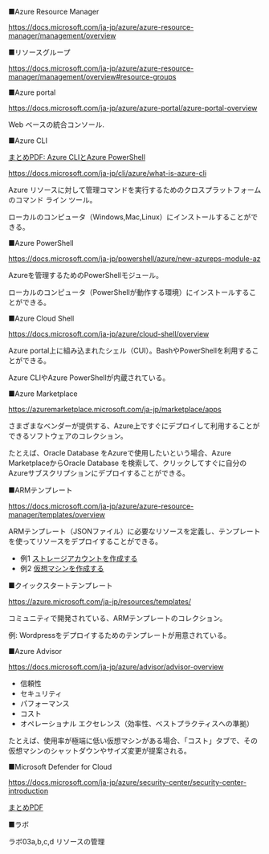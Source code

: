 ■Azure Resource Manager

https://docs.microsoft.com/ja-jp/azure/azure-resource-manager/management/overview

■リソースグループ

https://docs.microsoft.com/ja-jp/azure/azure-resource-manager/management/overview#resource-groups

■Azure portal

https://docs.microsoft.com/ja-jp/azure/azure-portal/azure-portal-overview

Web ベースの統合コンソール.

■Azure CLI

[まとめPDF: Azure CLIとAzure PowerShell](../AZ-104/pdf/mod03/AzurePowerShell-AzureCLI.pdf)

https://docs.microsoft.com/ja-jp/cli/azure/what-is-azure-cli

Azure リソースに対して管理コマンドを実行するためのクロスプラットフォームのコマンド ライン ツール。

ローカルのコンピュータ（Windows,Mac,Linux）にインストールすることができる。

■Azure PowerShell

https://docs.microsoft.com/ja-jp/powershell/azure/new-azureps-module-az

Azureを管理するためのPowerShellモジュール。

ローカルのコンピュータ（PowerShellが動作する環境）にインストールすることができる。

■Azure Cloud Shell

https://docs.microsoft.com/ja-jp/azure/cloud-shell/overview

Azure portal上に組み込まれたシェル（CUI）。BashやPowerShellを利用することができる。

Azure CLIやAzure PowerShellが内蔵されている。

■Azure Marketplace

https://azuremarketplace.microsoft.com/ja-jp/marketplace/apps

さまざまなベンダーが提供する、Azure上ですぐにデプロイして利用することができるソフトウェアのコレクション。

たとえば、Oracle Database をAzureで使用したいという場合、Azure MarketplaceからOracle Database を検索して、クリックしてすぐに自分のAzureサブスクリプションにデプロイすることができる。

■ARMテンプレート

https://docs.microsoft.com/ja-jp/azure/azure-resource-manager/templates/overview

ARMテンプレート（JSONファイル）に必要なリソースを定義し、テンプレートを使ってリソースをデプロイすることができる。

- 例1 [ストレージアカウントを作成する](https://github.com/hiryamada/deploytest/blob/master/azuredeploy.json)
- 例2 [仮想マシンを作成する](https://github.com/hiryamada/labvm/blob/main/azuredeploy.json)

■クイックスタートテンプレート

https://azure.microsoft.com/ja-jp/resources/templates/

コミュニティで開発されている、ARMテンプレートのコレクション。

例: Wordpressをデプロイするためのテンプレートが用意されている。

■Azure Advisor

https://docs.microsoft.com/ja-jp/azure/advisor/advisor-overview

- 信頼性
- セキュリティ
- パフォーマンス
- コスト
- オペレーショナル エクセレンス（効率性、ベストプラクティスへの準拠）

たとえば、使用率が極端に低い仮想マシンがある場合、「コスト」タブで、その仮想マシンのシャットダウンやサイズ変更が提案される。

■Microsoft Defender for Cloud

https://docs.microsoft.com/ja-jp/azure/security-center/security-center-introduction

[まとめPDF](../AZ-500/pdf/mod4/Azure%20Security%20Center%20まとめ.pdf)

■ラボ

ラボ03a,b,c,d リソースの管理


